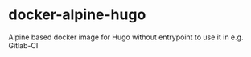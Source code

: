 # docker-alpine-hugo
Alpine based docker image for Hugo without entrypoint to use it in e.g. Gitlab-CI
